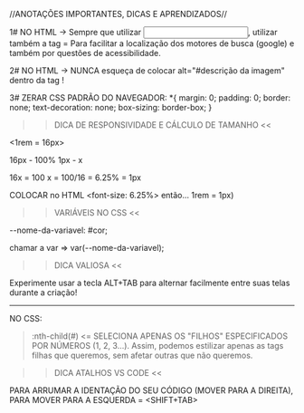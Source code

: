//ANOTAÇÕES IMPORTANTES, DICAS E APRENDIZADOS//

1# NO HTML -> Sempre que utilizar <input>, utilizar também a tag <label></label> = Para facilitar a localização dos motores de busca (google) e também por questões de acessibilidade.

2# NO HTML -> NUNCA esqueça de colocar alt="#descrição da imagem" dentro da tag <img>! 

3# ZERAR CSS PADRÃO DO NAVEGADOR:
*{
    margin: 0;
    padding: 0;
    border: none;
    text-decoration: none;
    box-sizing: border-box;
}

>> DICA DE RESPONSIVIDADE E CÁLCULO DE TAMANHO <<

<1rem = 16px>

16px - 100% 
1px  - x

16x = 100
x = 100/16 = 6.25% = 1px

COLOCAR no HTML <font-size: 6.25%> então... 1rem = 1px)

>> VARIÁVEIS NO CSS <<

--nome-da-variavel: #cor;

chamar a var => var(--nome-da-variavel);

>> DICA VALIOSA <<

Experimente usar a tecla ALT+TAB para alternar facilmente entre suas telas durante a criação!

------------------------------------------------------------

NO CSS:
> :nth-child(#)  <= SELECIONA APENAS OS "FILHOS" ESPECIFICADOS POR NÚMEROS (1, 2, 3...). 
Assim, podemos estilizar apenas as tags filhas que queremos, sem afetar outras que não queremos.


>>DICA ATALHOS VS CODE <<

<TAB> PARA ARRUMAR A IDENTAÇÃO DO SEU CÓDIGO (MOVER PARA A DIREITA), PARA MOVER PARA A ESQUERDA = <SHIFT+TAB>